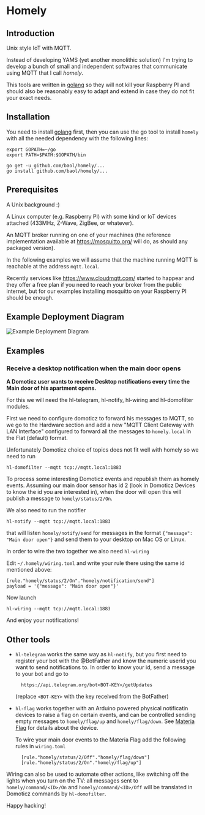 # Homely

## Introduction

Unix style IoT with MQTT.

Instead of developing YAMS (yet another monolithic solution) I'm
trying to develop a bunch of small and independent softwares that
communicate using MQTT that I call *homely*.

This tools are written in [golang](http://golang.org) so they will not
kill your Raspberry PI and should also be reasonably easy to adapt and
extend in case they do not fit your exact needs.

## Installation

You need to install [golang](http://golang.org) first, then you can
use the go tool to install `homely` with all the needed dependency
with the following lines:

    export GOPATH=~/go
    export PATH=$PATH:$GOPATH/bin

    go get -u github.com/baol/homely/...
    go install github.com/baol/homely/...

## Prerequisites

A Unix background :)

A Linux computer (e.g. Raspberry PI) with some kind or IoT devices
attached (433MHz, Z-Wave, ZigBee, or whatever).

An MQTT broker running on one of your machines (the reference
implementation available at https://mosquitto.org/ will do, as should
any packaged version).

In the following examples we will assume that the machine running MQTT
is reachable at the address `mqtt.local`.

Recently services like https://www.cloudmqtt.com/ started to happear
and they offer a free plan if you need to reach your broker from the
public internet, but for our examples installing mosquitto on your
Raspberry PI should be enough.

## Example Deployment Diagram

![Example Deployment Diagram](homely-diagram.png)

## Examples

### Receive a desktop notification when the main door opens

**A Domoticz user wants to receive Desktop notifications every time
the Main door of his apartment opens.**

For this we will need the hl-telegram, hl-notify, hl-wiring and
hl-domofilter modules.

First we need to configure domoticz to forward his messages to MQTT,
so we go to the Hardware section and add a new "MQTT Client Gateway
with LAN Interface" configured to forward all the messages to
`homely.local` in the Flat (default) format.

Unfortunately Domoticz choice of topics does not fit well with homely
so we need to run

    hl-domofilter --mqtt tcp://mqtt.local:1883

To process some interesting Domoticz events and republish them as
homely events. Assuming our main door sensor has id 2 (look in
Domoticz Devices to know the id you are interested in), when the door
will open this will publish a message to `homely/status/2/On`.

We also need to run the notifier

    hl-notify --mqtt tcp://mqtt.local:1883

that will listen `homely/notify/send` for messages in the format
`{"message": "Main door open"}` and send them to your desktop on Mac
OS or Linux.

In order to wire the two together we also need `hl-wiring`

Edit `~/.homely/wiring.toml` and write your rule there using the same
id mentioned above:

    [rule."homely/status/2/On"."homely/notification/send"]
    payload = '{"message": "Main door open"}'

Now launch

    hl-wiring --mqtt tcp://mqtt.local:1883

And enjoy your notifications!

## Other tools

* `hl-telegram` works the same way as `hl-notify`, but you first need
  to register your bot with the @BotFather and know the numeric userid
  you want to send notifications to.
  In order to know your id, send a message to your bot and go to

        https://api.telegram.org/bot<BOT-KEY>/getUpdates

  (replace `<BOT-KEY>` with the key received from the BotFather)

* `hl-flag` works together with an Arduino powered physical
  notificatin devices to raise a flag on certain events, and can be
  controlled sending empty messages to `homely/flag/up` and
  `homely/flag/down`. See
  [Materia Flag](https://github.com/baol/homely/tree/master/hl-flag/materia-flag)
  for details about the device.

  To wire your main door events to the Materia Flag add the following
  rules in `wiring.toml`

        [rule."homely/status/2/Off"."homely/flag/down"]
        [rule."homely/status/2/On"."homely/flag/up"]

Wiring can also be used to automate other actions, like switching off
the lights when you turn on the TV: all messages sent to
`homely/command/<ID>/On` and `homely/command/<ID>/Off` will be translated
in Domoticz commands by `hl-domofilter`.

Happy hacking!
